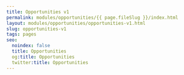 ```yaml
---
title: Opportunities v1
permalink: modules/opportunities/{{ page.fileSlug }}/index.html
layout: modules/opportunities/opportunities-v1.html
slug: opportunities-v1
tags: pages
seo:
  noindex: false
  title: Opportunities
  og:title: Opportunities
  twitter:title: Opportunities
---
```



